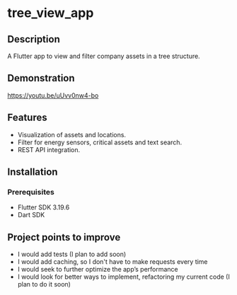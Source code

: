 # tree_view_app

## Description
A Flutter app to view and filter company assets in a tree structure.

## Demonstration
https://youtu.be/uUvv0nw4-bo

## Features
- Visualization of assets and locations.
- Filter for energy sensors, critical assets and text search.
- REST API integration.

## Installation
### Prerequisites
- Flutter SDK 3.19.6
- Dart SDK

## Project points to improve
- I would add tests (I plan to add soon)
- I would add caching, so I don't have to make requests every time
- I would seek to further optimize the app’s performance
- I would look for better ways to implement, refactoring my current code (I plan to do it soon)
  


